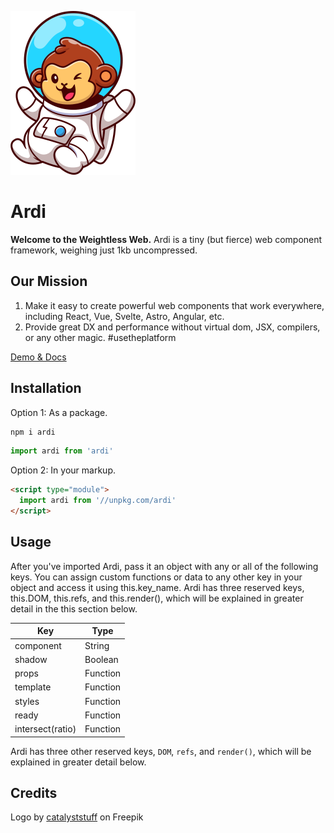 ![](https://raw.githubusercontent.com/jameslovallo/ardi/master/docs/assets/ardi.svg)

# Ardi

**Welcome to the Weightless Web.** Ardi is a tiny (but fierce) web component framework, weighing just 1kb uncompressed.

## Our Mission

1. Make it easy to create powerful web components that work everywhere, including React, Vue, Svelte, Astro, Angular, etc.
2. Provide great DX and performance without virtual dom, JSX, compilers, or any other magic. #usetheplatform

[Demo & Docs](https://jameslovallo.github.io/ardi/)

## Installation

Option 1: As a package.

```sh
npm i ardi
```

```js
import ardi from 'ardi'
```

Option 2: In your markup.

```html
<script type="module">
  import ardi from '//unpkg.com/ardi'
</script>
```

## Usage

After you've imported Ardi, pass it an object with any or all of the following keys. You can assign custom functions or data to any other key in your object and access it using this.key_name. Ardi has three reserved keys, this.DOM, this.refs, and this.render(), which will be explained in greater detail in the this section below.

| Key              | Type     |
| ---------------- | -------- |
| component        | String   |
| shadow           | Boolean  |
| props            | Function |
| template         | Function |
| styles           | Function |
| ready            | Function |
| intersect(ratio) | Function |

Ardi has three other reserved keys, `DOM`, `refs`, and `render()`, which will be explained in greater detail below.

## Credits

Logo by [catalyststuff](https://www.freepik.com/free-vector/cute-monkey-astronaut-floating-cartoon-vector-icon-illustration-animal-technology-icon-concept-isolated-premium-vector-flat-cartoon-style_17121208.htm#query=monkey&position=45&from_view=author) on Freepik
